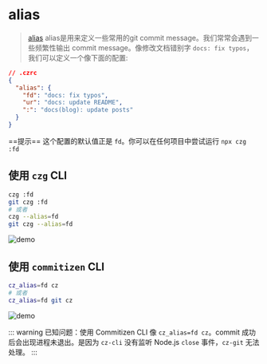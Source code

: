 # alias

> [alias](/config/engineer.html#alias) alias是用来定义一些常用的git commit message。我们常常会遇到一些频繁性输出 commit message。像修改文档错别字 `docs: fix typos`，我们可以定义一个像下面的配置:

```json
// .czrc
{
  "alias": {
    "fd": "docs: fix typos",
    "ur": "docs: update README",
    ":": "docs(blog): update posts"
  }
}
```

==提示== 这个配置的默认值正是 `fd`。你可以在任何项目中尝试运行 `npx czg :fd`

## 使用 `czg` CLI

```bash
czg :fd
git czg :fd
# 或者
czg --alias=fd
git czg --alias=fd
```

![demo](https://user-images.githubusercontent.com/40693636/176847992-23cbc56c-5487-4679-a84a-b4fe38a32b34.gif)

## 使用 `commitizen` CLI

```bash
cz_alias=fd cz
# 或者
cz_alias=fd git cz
```

![demo](https://user-images.githubusercontent.com/40693636/176701915-3f57721a-a54b-4e23-8de6-4d205e01ef9f.gif)

::: warning
已知问题：使用 Commitizen CLI 像 `cz_alias=fd cz`。commit 成功后会出现进程未退出。是因为 `cz-cli` 没有监听 Node.js `close` 事件，`cz-git` 无法处理。
:::
